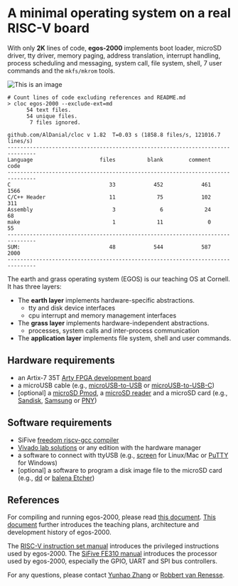 # A minimal operating system on a real RISC-V board

With only **2K** lines of code, **egos-2000** implements boot loader, microSD driver, tty driver, memory paging, address translation, interrupt handling, process scheduling and messaging, system call, file system, shell, 7 user commands and the `mkfs/mkrom` tools.

![This is an image](https://dolobyte.net/print/egos-riscv.jpg)
```shell
# Count lines of code excluding references and README.md
> cloc egos-2000 --exclude-ext=md  
      54 text files.
      54 unique files.
       7 files ignored.

github.com/AlDanial/cloc v 1.82  T=0.03 s (1858.8 files/s, 121016.7 lines/s)
-------------------------------------------------------------------------------
Language                     files          blank        comment           code
-------------------------------------------------------------------------------
C                               33            452            461           1566
C/C++ Header                    11             75            102            311
Assembly                         3              6             24             68
make                             1             11              0             55
-------------------------------------------------------------------------------
SUM:                            48            544            587           2000
-------------------------------------------------------------------------------
```


The earth and grass operating system (EGOS) is our teaching OS at Cornell. It has three layers: 

* The **earth layer** implements hardware-specific abstractions.
    * tty and disk device interfaces
    * cpu interrupt and memory management interfaces
* The **grass layer** implements hardware-independent abstractions.
    * processes, system calls and inter-process communication
* The **application layer** implements file system, shell and user commands.


## Hardware requirements
* an Artix-7 35T [Arty FPGA development board](https://www.xilinx.com/products/boards-and-kits/arty.html)
* a microUSB cable (e.g., [microUSB-to-USB](https://www.amazon.com/CableCreation-Charging-Shielded-Charger-Compatible/dp/B07CKXQ9NB?ref_=ast_sto_dp&th=1&psc=1) or [microUSB-to-USB-C](https://www.amazon.com/dp/B0744BKDRD?psc=1&ref=ppx_yo2_dt_b_product_details))
* [optional] a [microSD Pmod](https://digilent.com/reference/pmod/pmodmicrosd/start?redirect=1), a [microSD reader](https://www.amazon.com/dp/B07G5JV2B5?psc=1&ref=ppx_yo2_dt_b_product_details) and a microSD card (e.g., [Sandisk](https://www.amazon.com/dp/B073K14CVB?ref=ppx_yo2_dt_b_product_details&th=1), [Samsung](https://www.amazon.com/dp/B09B1F9L52?ref=ppx_yo2_dt_b_product_details&th=1) or [PNY](https://www.amazon.com/dp/B08RG87JN5?ref=ppx_yo2_dt_b_product_details&th=1))

## Software requirements
* SiFive [freedom riscv-gcc compiler](https://github.com/sifive/freedom-tools/releases/tag/v2020.04.0-Toolchain.Only)
* [Vivado lab solutions](https://www.xilinx.com/support/download.html) or any edition with the hardware manager
* a software to connect with ttyUSB (e.g., [screen](https://linux.die.net/man/1/screen) for Linux/Mac or [PuTTY](https://www.putty.org/) for Windows)
* [optional] a software to program a disk image file to the microSD card (e.g., [dd](https://linux.die.net/man/1/dd) or [balena Etcher](https://www.balena.io/etcher/)) 

## References

For compiling and running egos-2000, please read [this document](references/USAGES.md). 
[This document](references/README.md) further introduces the teaching plans, architecture and development history of egos-2000.

The [RISC-V instruction set manual](references/riscv-privileged-v1.10.pdf) introduces the privileged instructions used by egos-2000.
The [SiFive FE310 manual](references/sifive-fe310-v19p04.pdf) introduces the processor used by egos-2000, especially the GPIO, UART and SPI bus controllers.

For any questions, please contact [Yunhao Zhang](https://dolobyte.net/) or [Robbert van Renesse](https://www.cs.cornell.edu/home/rvr/).
